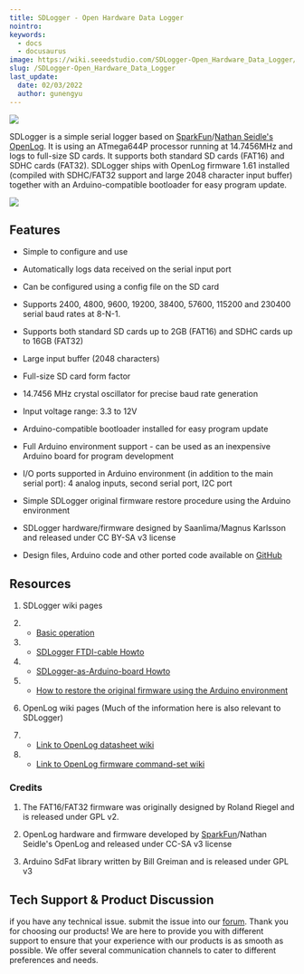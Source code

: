 ```yaml
---
title: SDLogger - Open Hardware Data Logger
nointro:
keywords:
  - docs
  - docusaurus
image: https://wiki.seeedstudio.com/SDLogger-Open_Hardware_Data_Logger/
slug: /SDLogger-Open_Hardware_Data_Logger
last_update:
  date: 02/03/2022
  author: gunengyu
---
```

![](http://bz.seeedstudio.com/depot/images/product/sdlogger1.jpg)

SDLogger is a simple serial logger based on [SparkFun](http://www.sparkfun.com/)/[Nathan Seidle's OpenLog](https://github.com/sparkfun/OpenLog/wiki/). It is using an ATmega644P processor running at 14.7456MHz and logs to full-size SD cards. It supports both standard SD cards (FAT16) and SDHC cards (FAT32). SDLogger ships with OpenLog firmware 1.61 installed (compiled with SDHC/FAT32 support and large 2048 character input buffer) together with an Arduino-compatible bootloader for easy program update.

[![](https://files.seeedstudio.com/wiki/Seeed-WiKi/docs/images/300px-Get_One_Now_Banner-ragular.png)](https://www.seeedstudio.com/sdlogger-open-hardware-data-logger-p-723.html?cPath=132_136)


##   Features

*   Simple to configure and use

*   Automatically logs data received on the serial input port

*   Can be configured using a config file on the SD card

*   Supports 2400, 4800, 9600, 19200, 38400, 57600, 115200 and 230400 serial baud rates at 8-N-1.

*   Supports both standard SD cards up to 2GB (FAT16) and SDHC cards up to 16GB (FAT32)

*   Large input buffer (2048 characters)

*   Full-size SD card form factor

*   14.7456 MHz crystal oscillator for precise baud rate generation

*   Input voltage range: 3.3 to 12V

*   Arduino-compatible bootloader installed for easy program update

*   Full Arduino environment support - can be used as an inexpensive Arduino board for program development

*   I/O ports supported in Arduino environment (in addition to the main serial port): 4 analog inputs, second serial port, I2C port

*   Simple SDLogger original firmware restore procedure using the Arduino environment

*   SDLogger hardware/firmware designed by Saanlima/Magnus Karlsson and released under CC BY-SA v3 license

*   Design files, Arduino code and other ported code available on [GitHub](http://github.com/magnuskarlsson/SDLogger)

##   Resources

1.  SDLogger wiki pages

1.  *   [Basic operation](https://github.com/magnuskarlsson/SDLogger/wiki/Basic-operation)

1.  *   [SDLogger FTDI-cable Howto](https://github.com/magnuskarlsson/SDLogger/wiki/FTDI-cable-Howto)

1.  *   [SDLogger-as-Arduino-board Howto](https://github.com/magnuskarlsson/SDLogger/wiki/Arduino-howto)

1.  *   [How to restore the original firmware using the Arduino environment](https://github.com/magnuskarlsson/SDLogger/wiki/SDLogger-firmware-restore)

1.  OpenLog wiki pages (Much of the information here is also relevant to SDLogger)

1.  *   [Link to OpenLog datasheet wiki](https://github.com/sparkfun/OpenLog/wiki/datasheet)

1.  *   [Link to OpenLog firmware command-set wiki](https://github.com/sparkfun/OpenLog/wiki/command-set)


###   Credits

1.  The FAT16/FAT32 firmware was originally designed by Roland Riegel and is released under GPL v2.

2.  OpenLog hardware and firmware developed by [SparkFun](http://www.sparkfun.com/)/Nathan Seidle's OpenLog and released under CC-SA v3 license

3.  Arduino SdFat library written by Bill Greiman and is released under GPL v3

## Tech Support & Product Discussion
 if you have any technical issue.  submit the issue into our [forum](http://forum.seeedstudio.com/). 
Thank you for choosing our products! We are here to provide you with different support to ensure that your experience with our products is as smooth as possible. We offer several communication channels to cater to different preferences and needs.

<div class="button_tech_support_container">
<a href="https://forum.seeedstudio.com/" class="button_forum"></a> 
<a href="https://www.seeedstudio.com/contacts" class="button_email"></a>
</div>

<div class="button_tech_support_container">
<a href="https://discord.gg/eWkprNDMU7" class="button_discord"></a> 
<a href="https://github.com/Seeed-Studio/wiki-documents/discussions/69" class="button_discussion"></a>
</div>